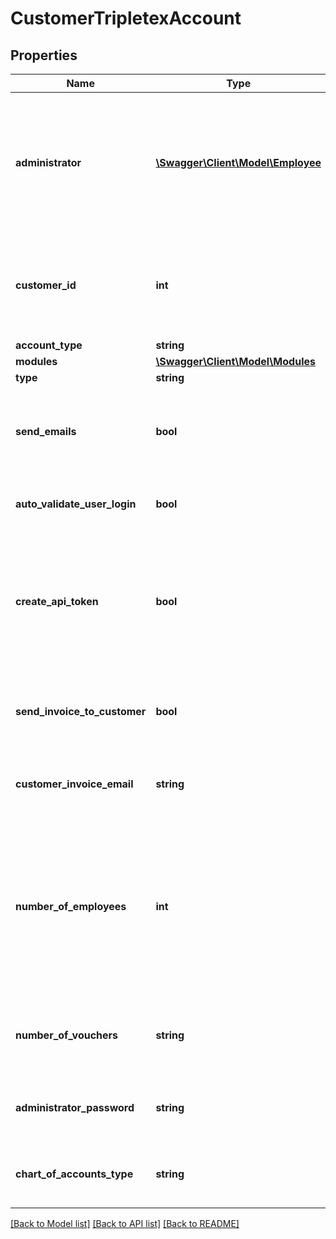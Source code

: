 # CustomerTripletexAccount

## Properties
Name | Type | Description | Notes
------------ | ------------- | ------------- | -------------
**administrator** | [**\Swagger\Client\Model\Employee**](Employee.md) | Administrator user to create in the new company. Leave empty if calling this enpoint as an auditor og accountant company | [optional] 
**customer_id** | **int** | The customer id to an already created customer to create a Tripletex account for. | [optional] 
**account_type** | **string** |  | 
**modules** | [**\Swagger\Client\Model\Modules**](Modules.md) |  | 
**type** | **string** |  | 
**send_emails** | **bool** | Should the emails normally sent during creation be sent in this case? | [optional] 
**auto_validate_user_login** | **bool** | Should the user be automatically validated? | [optional] 
**create_api_token** | **bool** | Creates a token for the admin user. The accounting office could also use their tokens so you might not need this. | [optional] 
**send_invoice_to_customer** | **bool** | Should the invoices for this account be sent to the customer? | [optional] 
**customer_invoice_email** | **string** | The address to send the invoice to at the customer. | [optional] 
**number_of_employees** | **int** | The number of employees in the customer company. Is used for calculating prices and setting some default settings, i.e. approval settings for timesheet. | [optional] 
**number_of_vouchers** | **string** | Number of vouchers each year. Used to calculate prices. | 
**administrator_password** | **string** | The password of the administrator user. | [optional] 
**chart_of_accounts_type** | **string** | The chart of accounts to use for the new company | [optional] 

[[Back to Model list]](../README.md#documentation-for-models) [[Back to API list]](../README.md#documentation-for-api-endpoints) [[Back to README]](../README.md)



